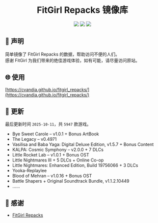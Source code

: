 ﻿<div align="center">

# FitGirl Repacks 镜像库

![](https://count.getloli.com/get/@fitgirl_repacks?theme=booru-lewd)
![](https://img.shields.io/badge/ci-passing-brightgreen.svg?logo=github) ![](https://img.shields.io/badge/license-MIT-brightgreen.svg)

</div>

## 📜 声明
简单镜像了 FitGirl Repacks 的数据，帮助访问不便的人们。  
感谢 FitGirl 为我们带来的绝佳游戏体验，如有可能，请尽量访问原站。

## 🌐 使用
[https://cvandia.github.io/fitgirl_repacks/](https://cvandia.github.io/fitgirl_repacks/)

## 🔄 更新
最后更新时间 `2025-10-11`，共 `5947` 款游戏。
- Bye Sweet Carole – v1.0.1 + Bonus ArtBook
- The Legacy – v0.4971
- Vasilisa and Baba Yaga: Digital Deluxe Edition, v1.5.7 + Bonus Content
- KALPA: Cosmic Symphony – v2.0.0 + 7 DLCs
- Little Rocket Lab – v1.0.1 + Bonus OST
- Little Nightmares III + 5 DLCs + Online Co-op
- Little Nightmares: Enhanced Edition, Build 19756066 + 3 DLCs
- Yooka-Replaylee
- Blood of Mehran – v1.0.16 + Bonus OST
- Battle Shapers + Original Soundtrack Bundle, v1.1.2.10449
- ……

## 🙏 感谢
- [FitGirl Repacks](https://fitgirl-repacks.site/)
